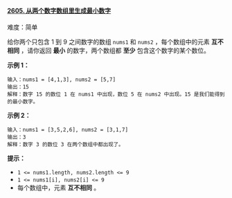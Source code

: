 #### [2605\. 从两个数字数组里生成最小数字](https://leetcode.cn/problems/form-smallest-number-from-two-digit-arrays/)

难度：简单

给你两个只包含 1 到 9 之间数字的数组 `nums1` 和 `nums2` ，每个数组中的元素 **互不相同** ，请你返回 **最小** 的数字，两个数组都 **至少** 包含这个数字的某个数位。

**示例 1：**

```
输入：nums1 = [4,1,3], nums2 = [5,7]
输出：15
解释：数字 15 的数位 1 在 nums1 中出现，数位 5 在 nums2 中出现。15 是我们能得到的最小数字。
```

**示例 2：**

```
输入：nums1 = [3,5,2,6], nums2 = [3,1,7]
输出：3
解释：数字 3 的数位 3 在两个数组中都出现了。
```

**提示：**

-   `1 <= nums1.length, nums2.length <= 9`
-   `1 <= nums1[i], nums2[i] <= 9`
-   每个数组中，元素 **互不相同** 。
